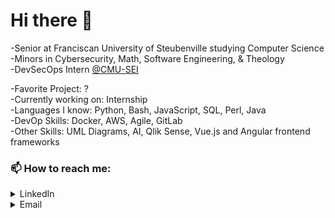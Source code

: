 # Hi there 👋

-Senior at Franciscan University of Steubenville studying Computer Science\
-Minors in Cybersecurity, Math, Software Engineering, & Theology\
-DevSecOps  Intern [@CMU-SEI](https://github.com/cmu-sei)

-Favorite Project: ? \
-Currently working on: Internship\
-Languages I know: Python, Bash, JavaScript, SQL, Perl, Java\
-DevOp Skills: Docker, AWS, Agile, GitLab\
-Other Skills: UML Diagrams, AI, Qlik Sense, Vue.js and Angular frontend frameworks

### 📫 How to reach me:
  <details>
  <summary>LinkedIn</summary>
  <br>
  https://www.linkedin.com/in/emilymariewolfe/
  </details>
  <details>
  <summary>Email</summary>
  <br>
  ewolfe@student.franciscan.edu
  </details>
